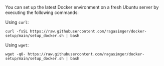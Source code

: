 You can set up the latest Docker environment on a fresh Ubuntu server by executing the following commands:

Using `curl`:

```
curl -fsSL https://raw.githubusercontent.com/ragasimger/docker-setup/main/setup_docker.sh | bash
```
Using `wget`:

```
wget -qO- https://raw.githubusercontent.com/ragasimger/docker-setup/main/setup_docker.sh | bash
```